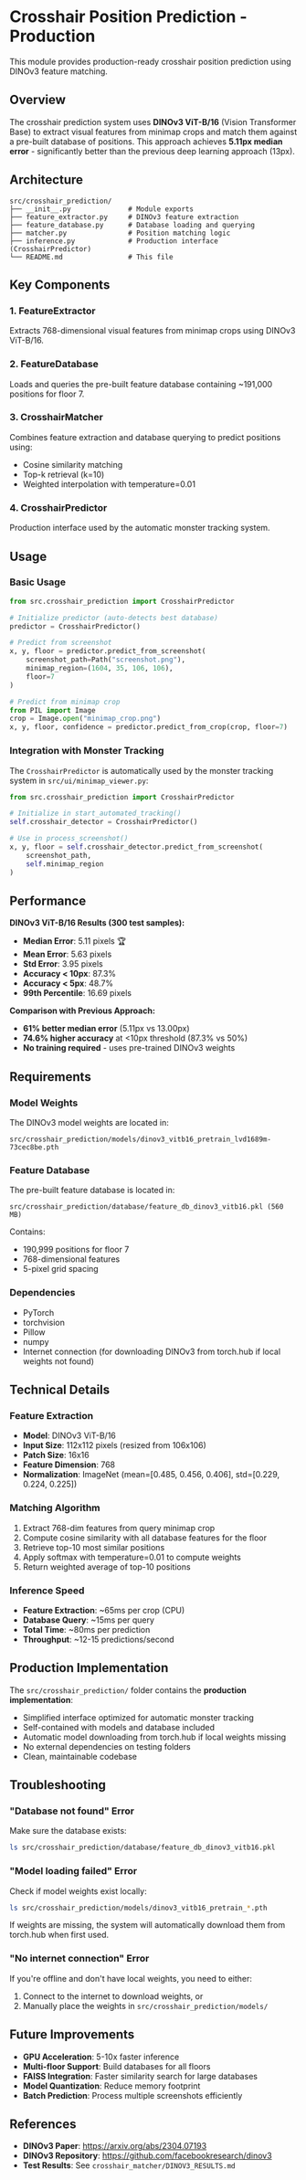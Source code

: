 # Crosshair Position Prediction - Production

This module provides production-ready crosshair position prediction using DINOv3 feature matching.

## Overview

The crosshair prediction system uses **DINOv3 ViT-B/16** (Vision Transformer Base) to extract visual features from minimap crops and match them against a pre-built database of positions. This approach achieves **5.11px median error** - significantly better than the previous deep learning approach (13px).

## Architecture

```
src/crosshair_prediction/
├── __init__.py              # Module exports
├── feature_extractor.py     # DINOv3 feature extraction
├── feature_database.py      # Database loading and querying
├── matcher.py               # Position matching logic
├── inference.py             # Production interface (CrosshairPredictor)
└── README.md                # This file
```

## Key Components

### 1. FeatureExtractor
Extracts 768-dimensional visual features from minimap crops using DINOv3 ViT-B/16.

### 2. FeatureDatabase
Loads and queries the pre-built feature database containing ~191,000 positions for floor 7.

### 3. CrosshairMatcher
Combines feature extraction and database querying to predict positions using:
- Cosine similarity matching
- Top-k retrieval (k=10)
- Weighted interpolation with temperature=0.01

### 4. CrosshairPredictor
Production interface used by the automatic monster tracking system.

## Usage

### Basic Usage

```python
from src.crosshair_prediction import CrosshairPredictor

# Initialize predictor (auto-detects best database)
predictor = CrosshairPredictor()

# Predict from screenshot
x, y, floor = predictor.predict_from_screenshot(
    screenshot_path=Path("screenshot.png"),
    minimap_region=(1604, 35, 106, 106),
    floor=7
)

# Predict from minimap crop
from PIL import Image
crop = Image.open("minimap_crop.png")
x, y, floor, confidence = predictor.predict_from_crop(crop, floor=7)
```

### Integration with Monster Tracking

The `CrosshairPredictor` is automatically used by the monster tracking system in `src/ui/minimap_viewer.py`:

```python
from src.crosshair_prediction import CrosshairPredictor

# Initialize in start_automated_tracking()
self.crosshair_detector = CrosshairPredictor()

# Use in process_screenshot()
x, y, floor = self.crosshair_detector.predict_from_screenshot(
    screenshot_path,
    self.minimap_region
)
```

## Performance

**DINOv3 ViT-B/16 Results (300 test samples):**
- **Median Error**: 5.11 pixels 🏆
- **Mean Error**: 5.63 pixels
- **Std Error**: 3.95 pixels
- **Accuracy < 10px**: 87.3%
- **Accuracy < 5px**: 48.7%
- **99th Percentile**: 16.69 pixels

**Comparison with Previous Approach:**
- **61% better median error** (5.11px vs 13.00px)
- **74.6% higher accuracy** at <10px threshold (87.3% vs 50%)
- **No training required** - uses pre-trained DINOv3 weights

## Requirements

### Model Weights
The DINOv3 model weights are located in:
```
src/crosshair_prediction/models/dinov3_vitb16_pretrain_lvd1689m-73cec8be.pth
```

### Feature Database
The pre-built feature database is located in:
```
src/crosshair_prediction/database/feature_db_dinov3_vitb16.pkl (560 MB)
```

Contains:
- 190,999 positions for floor 7
- 768-dimensional features
- 5-pixel grid spacing

### Dependencies
- PyTorch
- torchvision
- Pillow
- numpy
- Internet connection (for downloading DINOv3 from torch.hub if local weights not found)

## Technical Details

### Feature Extraction
- **Model**: DINOv3 ViT-B/16
- **Input Size**: 112x112 pixels (resized from 106x106)
- **Patch Size**: 16x16
- **Feature Dimension**: 768
- **Normalization**: ImageNet (mean=[0.485, 0.456, 0.406], std=[0.229, 0.224, 0.225])

### Matching Algorithm
1. Extract 768-dim features from query minimap crop
2. Compute cosine similarity with all database features for the floor
3. Retrieve top-10 most similar positions
4. Apply softmax with temperature=0.01 to compute weights
5. Return weighted average of top-10 positions

### Inference Speed
- **Feature Extraction**: ~65ms per crop (CPU)
- **Database Query**: ~15ms per query
- **Total Time**: ~80ms per prediction
- **Throughput**: ~12-15 predictions/second

## Production Implementation

The `src/crosshair_prediction/` folder contains the **production implementation**:
- Simplified interface optimized for automatic monster tracking
- Self-contained with models and database included
- Automatic model downloading from torch.hub if local weights missing
- No external dependencies on testing folders
- Clean, maintainable codebase

## Troubleshooting

### "Database not found" Error
Make sure the database exists:
```bash
ls src/crosshair_prediction/database/feature_db_dinov3_vitb16.pkl
```

### "Model loading failed" Error
Check if model weights exist locally:
```bash
ls src/crosshair_prediction/models/dinov3_vitb16_pretrain_*.pth
```

If weights are missing, the system will automatically download them from torch.hub when first used.

### "No internet connection" Error
If you're offline and don't have local weights, you need to either:
1. Connect to the internet to download weights, or
2. Manually place the weights in `src/crosshair_prediction/models/`

## Future Improvements

- **GPU Acceleration**: 5-10x faster inference
- **Multi-floor Support**: Build databases for all floors
- **FAISS Integration**: Faster similarity search for large databases
- **Model Quantization**: Reduce memory footprint
- **Batch Prediction**: Process multiple screenshots efficiently

## References

- **DINOv3 Paper**: https://arxiv.org/abs/2304.07193
- **DINOv3 Repository**: https://github.com/facebookresearch/dinov3
- **Test Results**: See `crosshair_matcher/DINOV3_RESULTS.md`

